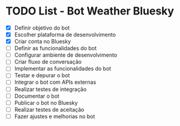 # TODO List - Bot Weather Bluesky

- [x] Definir objetivo do bot
- [x] Escolher plataforma de desenvolvimento
- [x] Criar conta no Bluesky
- [ ] Definir as funcionalidades do bot
- [ ] Configurar ambiente de desenvolvimento
- [ ] Criar fluxo de conversação
- [ ] Implementar as funcionalidades do bot
- [ ] Testar e depurar o bot
- [ ] Integrar o bot com APIs externas
- [ ] Realizar testes de integração
- [ ] Documentar o bot
- [ ] Publicar o bot no Bluesky
- [ ] Realizar testes de aceitação
- [ ] Fazer ajustes e melhorias no bot
